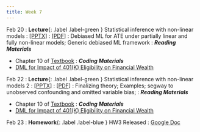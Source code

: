 ```yaml
---
title: Week 7
---
```


Feb 20
: **Lecture**{: .label .label-green } Statistical inference with non-linear models
  : [[PPTX]](https://github.com/stanford-msande228/winter24/raw/main/assets/presentations/MSANDE228_Lecture12_Inference_with_Modern_NonLinear_Methods.pptx)
  : [[PDF]](https://github.com/stanford-msande228/winter24/raw/main/assets/presentations/MSANDE228_Lecture12_Inference_with_Modern_NonLinear_Methods.pdf)
: Debiased ML for ATE under partially linear and fully non-linear models; Generic debiased ML framework
: ***Reading Materials***
- Chapter 10 of [Textbook](https://canvas.stanford.edu/courses/184879/files/)
: ***Coding Materials***
- [DML for Impact of 401(K) Eligibility on Financial Wealth](https://github.com/CausalAIBook/MetricsMLNotebooks/blob/main/CM4/python-dml-401k.ipynb)

Feb 22
: **Lecture**{: .label .label-green } Statistical inference with non-linear models 2
  : [[PPTX]](https://github.com/stanford-msande228/winter24/raw/main/assets/presentations/MSANDE228_Lecture13_Inference_with_Modern_NonLinear_Methods2.pptx)
  : [[PDF]](https://github.com/stanford-msande228/winter24/raw/main/assets/presentations/MSANDE228_Lecture13_Inference_with_Modern_NonLinear_Methods2.pdf)
: Finalizing theory; Examples; segway to unobserved confounding and omitted variable bias;
: ***Reading Materials***
- Chapter 10 of [Textbook](https://canvas.stanford.edu/courses/184879/files/)
: ***Coding Materials***
- [DML for Impact of 401(K) Eligibility on Financial Wealth](https://github.com/CausalAIBook/MetricsMLNotebooks/blob/main/CM4/python-dml-401k.ipynb)

Feb 23
: **Homework**{: .label .label-blue } HW3 Released
  : [Google Doc](https://docs.google.com/document/d/1yGyQg8vhTM70igX8YVm0t1pVDA3OfYfQ5FSaqaqUAfw/edit?usp=sharing)
